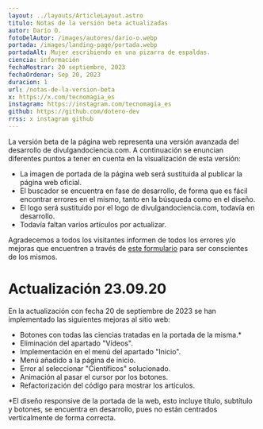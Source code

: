 ```yaml
---
layout: ../layouts/ArticleLayout.astro
titulo: Notas de la versión beta actualizadas
autor: Darío O.
fotoDelAutor: /images/autores/dario-o.webp
portada: /images/landing-page/portada.webp
portadaAlt: Mujer escribiendo en una pizarra de espaldas.
ciencia: información
fechaMostrar: 20 septiembre, 2023
fechaOrdenar: Sep 20, 2023
duracion: 1
url: /notas-de-la-version-beta
x: https://x.com/tecnomagia_es
instagram: https://instagram.com/tecnomagia_es
github: https://github.com/dotero-dev
rrss: x instagram github
---
```


La versión beta de la página web representa una versión avanzada del desarrollo de divulgandociencia.com. A continuación se enuncian diferentes puntos a tener en cuenta en la visualización de esta versión:

- La imagen de portada de la página web será sustituida al publicar la página web oficial.
- El buscador se encuentra en fase de desarrollo, de forma que es fácil encontrar errores en el mismo, tanto en la búsqueda como en el diseño.
- El logo será sustituido por el logo de divulgandociencia.com, todavía en desarrollo.
- Todavía faltan varios artículos por actualizar.

Agradecemos a todos los visitantes informen de todos los errores y/o mejoras que encuentren a través de [este formulario](https://forms.gle/m3qJgrLvXxGyxEr6A) para ser conscientes de los mismos.

# Actualización 23.09.20

En la actualización con fecha 20 de septiembre de 2023 se han implementado las siguientes mejoras al sitio web:
- Botones con todas las ciencias tratadas en la portada de la misma.*
- Eliminación del apartado "Vídeos".
- Implementación en el menú del apartado "Inicio".
- Menú añadido a la página de inicio.
- Error al seleccionar "Científicos" solucionado.
- Animación al pasar el cursor por los botones.
- Refactorización del código para mostrar los artículos.

*El diseño responsive de la portada de la web, esto incluye título, subtítulo y botones, se encuentra en desarrollo, pues no están centrados verticalmente de forma correcta.